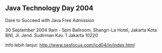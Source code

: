 ## Java Technology Day 2004

Dare to Succeed with Java
Free Admission

30 September 2004
9am - 5pm
Ballroom, Shangri-La Hotel, Jakarta Kota BNI,
Jl. Jend. Sudirman Kav. 1
Jakarta 10220

Info lebih lanjut:
http://www.sesfocus.com/jcd04/in/index.html

<!-- {"time": "2004-09-22 08:48:56", "title": "Java Technology Day 2004"} -->
